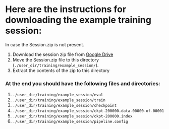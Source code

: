 # Here are the instructions for downloading the example training session:
In case the Session.zip is not present.
1. Download the session zip file from [Google Drive](https://drive.google.com/drive/folders/1K8i6OT81P9Pqgo9_tf2wNoJd8ltLQLRR?usp=sharing)
2. Move the Session.zip file to this directory (`./user_dir/training/example_session/`).
3. Extract the contents of the zip to this directory

### At the end you should have the following files and directories:
1. `./user_dir/training/example_session/eval`
2. `./user_dir/training/example_session/train`
3. `./user_dir/training/example_session/checkpoint`
4. `./user_dir/training/example_session/ckpt-200000.data-00000-of-00001`
5. `./user_dir/training/example_session/ckpt-200000.index`
6. `./user_dir/training/example_session/pipeline.config`